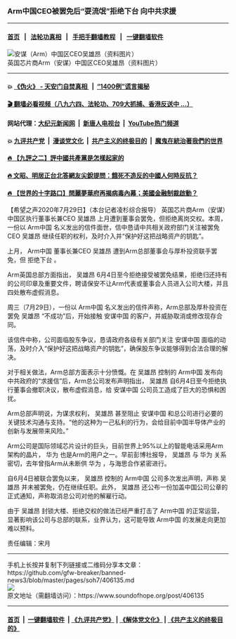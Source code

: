 ### Arm中国CEO被罢免后“耍流氓”拒绝下台 向中共求援
------------------------

#### [首页](https://github.com/gfw-breaker/banned-news3/blob/master/README.md) &nbsp;&nbsp;|&nbsp;&nbsp; [法轮功真相](https://github.com/begood0513/basic/blob/master/README.md)  &nbsp;&nbsp;|&nbsp;&nbsp; [手把手翻墙教程](https://github.com/gfw-breaker/guides/wiki)  &nbsp;&nbsp;|&nbsp;&nbsp; [一键翻墙软件](https://github.com/gfw-breaker/nogfw/blob/master/README.md)  



<div><img alt="安谋（Arm）中国区CEO吴雄昂（资料图片）" src="https://img.soundofhope.org/2020-07/20200610145125173-1596078873308.jpg"/>
<br/><figcaption class="caption">
 英国芯片商Arm（安谋）中国区CEO吴雄昂（资料图片）
</figcaption></div><hr/>

#### 💥 [《伪火》 - 天安门自焚真相 ](http://141.164.39.94:10000/videos/blog/weihuo.html)&nbsp; |&nbsp; [“1400例”谎言揭秘  ](http://141.164.39.94:10000/videos/blog/jiexi1400.html)

#### [ 🎬  翻墙必看视频（八九六四、法轮功、709大抓捕、香港反送中 ...）](https://github.com/gfw-breaker/links/blob/master/banned.md)

#### 网站代理：[大纪元新闻网](http://167.172.10.89:10080/gb/) &nbsp;|&nbsp; [新唐人电视台](http://167.172.10.89:8808/gb/) &nbsp;|&nbsp; [YouTube热门频道](http://158.247.203.241/youtube.html)

#### 💥 [九评共产党](http://141.164.39.94:10000/videos/res/jiuping/)&nbsp; |&nbsp; [漫谈党文化](http://141.164.39.94:10000/videos/res/mtdwh/)&nbsp; |&nbsp; [共产主义的终极目的](http://141.164.39.94:10000/videos/res/zjmd/)&nbsp; |&nbsp; [魔鬼在統治著我們的世界](http://141.164.39.94:10000/videos/res/TheSpecter/)  

#### [ 🔥  【九評之二】評中國共產黨是怎樣起家的](http://141.164.39.94:10000/videos/news/../res/jiuping/index.html)

#### [ 🔥  文昭、明居正台北答網友尖銳提問：餓死不造反的中國人何時反抗？](http://141.164.39.94:10000/videos/news/wenzhao-mjz.html)

#### [ 🔥  【世界的十字路口】閆麗夢華府再揭病毒內幕；美國金融制裁啟動？](http://141.164.39.94:10000/videos/news/tanghao01.html)

<div><div class="Content__Wrapper sc-1bvya0-0 grZQxZ">
 <p class="meta-top">
  <span class="meta">
   【希望之声2020年7月29日】（本台记者凌杉综合报导）
  </span>
  英国芯片商Arm（安谋）中国区执行董事长兼CEO
  <ok href="/term/337933">
   吴雄昂
  </ok>
  上月遭到董事会罢免，但拒绝离岗交权。本周，一份以
  <ok href="/term/337930">
   Arm中国
  </ok>
  名义发出的信件面世，信中恳请中共相关政府部门关注被罢免CEO
  <ok href="/term/337933">
   吴雄昂
  </ok>
  继续任职的权利，及时介入并“保护好这把战略资产的钥匙”。
 </p>
 <p>
  上月，
  <ok href="/term/337930">
   Arm中国
  </ok>
  董事长兼CEO
  <ok href="/term/337933">
   吴雄昂
  </ok>
  遭到Arm总部董事会与厚朴投资联手罢免，但
  <ok href="/term/337936">
   拒绝下台
  </ok>
  。
 </p>
 <div class="AD_Embed__Wrap-sc-1xslmin-0 igMuqX module desktop">
  <div>
  </div>
 </div>
 <p>
  Arm英国总部方面指出，
  <ok href="/term/337933">
   吴雄昂
  </ok>
  6月4日至今拒绝接受被罢免结果，拒绝归还持有的公司印章及重要文件，聘请保安不让Arm代表或董事会人员进入公司大楼，并且四处散布虚假消息。
 </p>
 <p>
  周三（7月29日），一份以
  <ok href="/term/337930">
   Arm中国
  </ok>
  名义发出的信件声称，Arm总部及厚朴投资在罢免
  <ok href="/term/337933">
   吴雄昂
  </ok>
  “不成功”后，开始接触
  <ok href="/term/337951">
   安谋中国
  </ok>
  的客户，并威胁取消或修改现存合同。
 </p>
 <p>
  该信件中称，公司面临股东争议，恳请政府各级有关部门关注
  <ok href="/term/337951">
   安谋中国
  </ok>
  面临的动荡，及时介入“保护好这把战略资产的钥匙”，确保股东争议能够得到合法合理的解决。
 </p>
 <p>
  对于相关做法，Arm总部方面表示十分愤慨。在
  <ok href="/term/337933">
   吴雄昂
  </ok>
  控制的
  <ok href="/term/337930">
   Arm中国
  </ok>
  发布向中共政府的“求援信”后，Arm总公司发布声明指出，
  <ok href="/term/337933">
   吴雄昂
  </ok>
  自6月4日至今拒绝执行董事会撤职决议，散布虚假消息，给
  <ok href="/term/337951">
   安谋中国
  </ok>
  公司员工造成了巨大的恐惧和困扰。
 </p>
 <p>
  Arm总部声明说，为谋求权利，
  <ok href="/term/337933">
   吴雄昂
  </ok>
  甚至阻止
  <ok href="/term/337951">
   安谋中国
  </ok>
  和总公司进行必要的关键技术沟通与支持。“他的这种为一己私利的行为，会给目前中国半导体产业的创新与发展带来风险。”
 </p>
 <p>
  Arm公司是国际领域芯片设计的巨头，目前世界上95%以上的智能电话采用Arm架构的晶片，
  <ok href="/term/1233">
   华为
  </ok>
  也是Arm的用户之一。早前彭博社报导，
  <ok href="/term/337933">
   吴雄昂
  </ok>
  与
  <ok href="/term/1233">
   华为
  </ok>
  关系密切，去年曾指Arm从未断供
  <ok href="/term/1233">
   华为
  </ok>
  ，与海思合作紧密进行。
 </p>
 <p>
  自6月4日被联合罢免以来，
  <ok href="/term/337933">
   吴雄昂
  </ok>
  控制的
  <ok href="/term/337930">
   Arm中国
  </ok>
  公司多次发出声明，声称
  <ok href="/term/337933">
   吴雄昂
  </ok>
  并未被罢免，仍在继续任职。此外，
  <ok href="/term/337933">
   吴雄昂
  </ok>
  还公布一份加盖中国公司公章的正式通知，声称取消总公司对他的解雇行动。
 </p>
 <p>
  由于
  <ok href="/term/337933">
   吴雄昂
  </ok>
  封锁大楼、拒绝交权的做法已经严重打击了
  <ok href="/term/337930">
   Arm中国
  </ok>
  的正常运营，显著影响该公司与总部的联系，业界认为，这可能导致
  <ok href="/term/337930">
   Arm中国
  </ok>
  的发展走向更加难以预料。
 </p>
 <p class="meta-btm">
  责任编辑：宋月
 </p>
</div>
</div>
<hr/>
手机上长按并复制下列链接或二维码分享本文章：<br/>
https://github.com/gfw-breaker/banned-news3/blob/master/pages/soh7/406135.md <br/>
<a href='https://github.com/gfw-breaker/banned-news3/blob/master/pages/soh7/406135.md'><img src='https://github.com/gfw-breaker/banned-news3/blob/master/pages/soh7/406135.md.png'/></a> <br/>
原文地址（需翻墙访问）：https://www.soundofhope.org/post/406135


------------------------
#### [首页](https://github.com/gfw-breaker/banned-news3/blob/master/README.md) &nbsp;|&nbsp; [一键翻墙软件](https://github.com/gfw-breaker/nogfw/blob/master/README.md) &nbsp;| [《九评共产党》](https://github.com/gfw-breaker/9ping.md/blob/master/README.md#九评之一评共产党是什么) | [《解体党文化》](https://github.com/gfw-breaker/jtdwh.md/blob/master/README.md) | [《共产主义的终极目的》](https://github.com/gfw-breaker/gczydzjmd.md/blob/master/README.md)


<img src='http://gfw-breaker.win/banned-news3/pages/soh7/406135.md' width='0px' height='0px'/>